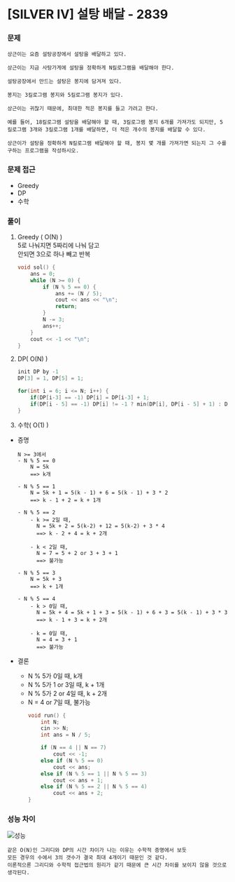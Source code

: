 # [SILVER IV] 설탕 배달 - 2839

### 문제

```
상근이는 요즘 설탕공장에서 설탕을 배달하고 있다.

상근이는 지금 사탕가게에 설탕을 정확하게 N킬로그램을 배달해야 한다. 

설탕공장에서 만드는 설탕은 봉지에 담겨져 있다.

봉지는 3킬로그램 봉지와 5킬로그램 봉지가 있다.

상근이는 귀찮기 때문에, 최대한 적은 봉지를 들고 가려고 한다.

예를 들어, 18킬로그램 설탕을 배달해야 할 때, 3킬로그램 봉지 6개를 가져가도 되지만, 5킬로그램 3개와 3킬로그램 1개를 배달하면, 더 적은 개수의 봉지를 배달할 수 있다.

상근이가 설탕을 정확하게 N킬로그램 배달해야 할 때, 봉지 몇 개를 가져가면 되는지 그 수를 구하는 프로그램을 작성하시오.
```

### 문제 접근

- Greedy
- DP
- 수학

### 풀이
1. Greedy ( O(N) )   
    5로 나눠지면 5짜리에 나눠 담고   
    안되면 3으로 하나 빼고 반복
    ```cpp
    void sol() {
        ans = 0;
        while (N >= 0) {
            if (N % 5 == 0) {
                ans += (N / 5);
                cout << ans << "\n";
                return;
            }
            N -= 3;
            ans++;
        }
        cout << -1 << "\n";
    }
    ```

2. DP( O(N) )

    ```cpp
    init DP by -1
    DP[3] = 1, DP[5] = 1;

    for(int i = 6; i <= N; i++) {
        if(DP[i-3] == -1) DP[i] = DP[i-3] + 1;
        if(DP[i - 5] == -1) DP[i] != -1 ? min(DP[i], DP[i - 5] + 1) : DP[i - 5] + 1;
    }
    ```

3. 수학( O(1) )

- 증명
    ```
    N >= 3에서
    - N % 5 == 0 
        N = 5k
        ==> k개

    - N % 5 == 1
        N = 5k + 1 = 5(k - 1) + 6 = 5(k - 1) + 3 * 2
        ==> k - 1 + 2 = k + 1개

    - N % 5 == 2   
        - k >= 2일 때,   
          N = 5k + 2 = 5(k-2) + 12 = 5(k-2) + 3 * 4
          ==> k - 2 + 4 = k + 2개

        - k < 2일 때,
          N = 7 = 5 + 2 or 3 + 3 + 1
          ==> 불가능

    - N % 5 == 3
        N = 5k + 3
        ==> k + 1개

    - N % 5 == 4
        - k > 0일 때,
          N = 5k + 4 = 5k + 1 + 3 = 5(k - 1) + 6 + 3 = 5(k - 1) + 3 * 3
          ==> k - 1 + 3 = k + 2개

        - k = 0일 때,
          N = 4 = 3 + 1
          ==> 불가능
    ```

- 결론
  - N % 5가 0일 때, k개
  - N % 5가 1 or 3일 때, k + 1개
  - N % 5가 2 or 4일 때, k + 2개
  - N = 4 or 7일 때, 불가능
    ```cpp
    void run() {
        int N;
        cin >> N;
        int ans = N / 5;

        if (N == 4 || N == 7)
            cout << -1;
        else if (N % 5 == 0)
            cout << ans;
        else if (N % 5 == 1 || N % 5 == 3)
            cout << ans + 1;
        else if (N % 5 == 2 || N % 5 == 4)
            cout << ans + 2;
    }
    ```

### 성능 차이

![성능](https://github.com/lkt9899/PS/assets/80976609/3d2dde60-008d-468c-beaa-d70c517e8ceb)

```
같은 O(N)인 그리디와 DP의 시간 차이가 나는 이유는 수학적 증명에서 보듯
모든 경우의 수에서 3의 갯수가 결국 최대 4개이기 때문인 것 같다.
이론적으론 그리디와 수학적 접근법의 원리가 같기 때문에 큰 시간 차이를 보이지 않을 것으로 생각된다. 
```


